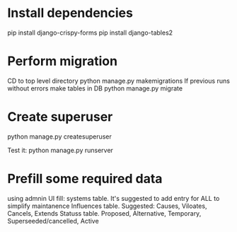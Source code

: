 # Install dependencies
pip install django-crispy-forms
pip install django-tables2


# Perform migration
CD to top level directory
python manage.py makemigrations
If previous runs without errors make tables in DB
python manage.py migrate

# Create superuser
python manage.py createsuperuser

Test it: 
python manage.py runserver

# Prefill some required data
using admnin UI fill:
    systems table. It's suggested to add entry for ALL to simplify maintanence
    Influences table. Suggested: Causes, Viloates, Cancels, Extends
    Statuss table. Proposed, Alternative, Temporary, Superseeded/cancelled, Active